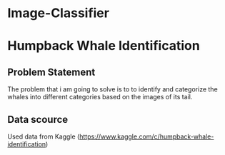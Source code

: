 # Image-Classifier

# Humpback Whale Identification
## Problem Statement
The problem that i am going to solve is to to identify and categorize the whales into different categories based on the images of its tail.

## Data scource
Used data from Kaggle (https://www.kaggle.com/c/humpback-whale-identification)

